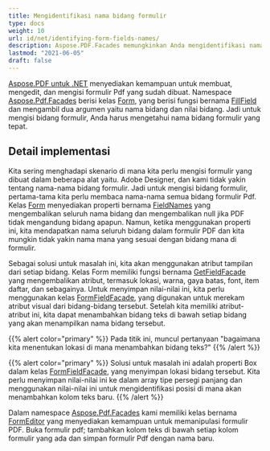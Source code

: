 ```yaml
---
title: Mengidentifikasi nama bidang formulir
type: docs
weight: 10
url: id/net/identifying-form-fields-names/
description: Aspose.PDF.Facades memungkinkan Anda mengidentifikasi nama bidang formulir menggunakan Kelas Form.
lastmod: "2021-06-05"
draft: false
---
```


[Aspose.PDF untuk .NET](/pdf/net/) menyediakan kemampuan untuk membuat, mengedit, dan mengisi formulir Pdf yang sudah dibuat. Namespace [Aspose.Pdf.Facades](https://reference.aspose.com/pdf/net/aspose.pdf.facades) berisi kelas [Form](https://reference.aspose.com/pdf/net/aspose.pdf.facades/form), yang berisi fungsi bernama [FillField](https://reference.aspose.com/pdf/net/aspose.pdf.facades/form/methods/fillfield/index) dan mengambil dua argumen yaitu nama bidang dan nilai bidang. Jadi untuk mengisi bidang formulir, Anda harus mengetahui nama bidang formulir yang tepat.

## Detail implementasi

Kita sering menghadapi skenario di mana kita perlu mengisi formulir yang dibuat dalam beberapa alat yaitu. Adobe Designer, dan kami tidak yakin tentang nama-nama bidang formulir. Jadi untuk mengisi bidang formulir, pertama-tama kita perlu membaca nama-nama semua bidang formulir Pdf. Kelas [Form](https://reference.aspose.com/pdf/net/aspose.pdf.facades/form) menyediakan properti bernama [FieldNames](https://reference.aspose.com/pdf/net/aspose.pdf.facades/form/properties/fieldnames) yang mengembalikan seluruh nama bidang dan mengembalikan null jika PDF tidak mengandung bidang apapun. Namun, ketika menggunakan properti ini, kita mendapatkan nama seluruh bidang dalam formulir PDF dan kita mungkin tidak yakin nama mana yang sesuai dengan bidang mana di formulir.

Sebagai solusi untuk masalah ini, kita akan menggunakan atribut tampilan dari setiap bidang. Kelas Form memiliki fungsi bernama [GetFieldFacade](https://reference.aspose.com/pdf/net/aspose.pdf.facades/form/methods/getfieldfacade) yang mengembalikan atribut, termasuk lokasi, warna, gaya batas, font, item daftar, dan sebagainya. Untuk menyimpan nilai-nilai ini, kita perlu menggunakan kelas [FormFieldFacade](https://reference.aspose.com/pdf/net/aspose.pdf.facades/FormFieldFacade), yang digunakan untuk merekam atribut visual dari bidang-bidang tersebut. Setelah kita memiliki atribut-atribut ini, kita dapat menambahkan bidang teks di bawah setiap bidang yang akan menampilkan nama bidang tersebut.

{{% alert color="primary" %}}
Pada titik ini, muncul pertanyaan "bagaimana kita menentukan lokasi di mana menambahkan bidang teks?"
{{% /alert %}}

{{% alert color="primary" %}}
Solusi untuk masalah ini adalah properti Box dalam kelas [FormFieldFacade](https://reference.aspose.com/pdf/net/aspose.pdf.facades/FormFieldFacade), yang menyimpan lokasi bidang tersebut. Kita perlu menyimpan nilai-nilai ini ke dalam array tipe persegi panjang dan menggunakan nilai-nilai ini untuk mengidentifikasi posisi di mana akan menambahkan kolom teks baru.
{{% /alert %}}

Dalam namespace [Aspose.Pdf.Facades](https://reference.aspose.com/pdf/net/aspose.pdf.facades) kami memiliki kelas bernama [FormEditor](https://reference.aspose.com/pdf/net/aspose.pdf.facades/FormEditor) yang menyediakan kemampuan untuk memanipulasi formulir PDF. Buka formulir pdf; tambahkan kolom teks di bawah setiap kolom formulir yang ada dan simpan formulir Pdf dengan nama baru.